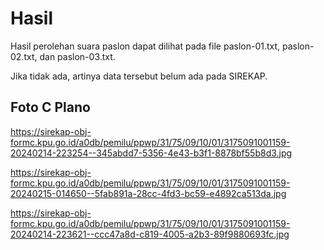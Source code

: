 # Hasil

Hasil perolehan suara paslon dapat dilihat pada file paslon-01.txt, paslon-02.txt, dan paslon-03.txt.

Jika tidak ada, artinya data tersebut belum ada pada SIREKAP.

## Foto C Plano

https://sirekap-obj-formc.kpu.go.id/a0db/pemilu/ppwp/31/75/09/10/01/3175091001159-20240214-223254--345abdd7-5356-4e43-b3f1-8878bf55b8d3.jpg

https://sirekap-obj-formc.kpu.go.id/a0db/pemilu/ppwp/31/75/09/10/01/3175091001159-20240215-014650--5fab891a-28cc-4fd3-bc59-e4892ca513da.jpg

https://sirekap-obj-formc.kpu.go.id/a0db/pemilu/ppwp/31/75/09/10/01/3175091001159-20240214-223621--ccc47a8d-c819-4005-a2b3-89f9880693fc.jpg

